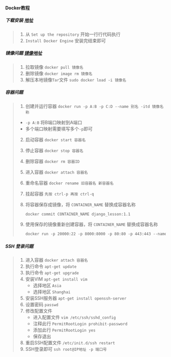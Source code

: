 #### Docker教程

##### 下载安装 [地址](https://docs.docker.com/engine/install/ubuntu/)

> 1. 从 `Set up the repository` 开始一行行代码执行
> 2. `Install Docker Engine` 安装完结束即可

##### 镜像问题 [镜像地址](https://hub.docker.com/)

> 1. 拉取镜像 `docker pull 镜像名`
>2. 删除镜像 `docker image rm 镜像名`
> 2. 解压本地镜像`Tar`文件 `sudo docker load -i 镜像名`

##### 容器问题

> 1. 创建并运行容器 `docker run -p A:B -p C:D --name 别名 -itd 镜像名称`
>   + `-p A:B` 将B端口映射到A端口
>    + 多个端口映射需要填写多个`-p`即可
> 2. 启动容器 `docker start 容器名`
>
> 3. 停止容器 `docker stop 容器名`
>
> 4. 删除容器 `docker rm 容器ID`
>
> 5. 进入容器 `docker attach 容器名`
>
> 6. 重命名容器 `docker rename 旧容器名 新容器名`
>
> 7. 挂起容器 `先按 ctrl-p 再按 ctrl-q`
>
> 8. 将容器保存成镜像，将 `CONTAINER_NAME` 替换成容器名称
>
>    ```dockerfile
>    docker commit CONTAINER_NAME django_lesson:1.1
>    ```
>
> 9. 使用保存的镜像重新创建容器，将 `CONTAINER_NAME` 替换成容器名称
>
>    ```dockerfile
>    docker run -p 20000:22 -p 8000:8000 -p 80:80 -p 443:443 --name CONTAINER_NAME -itd django_lesson:1.1
>    ```

##### SSH 登录问题

> 1. 进入容器 `docker attach 容器名`
> 2. 执行命令 `apt-get update`
> 3. 执行命令 `apt-get upgrade`
> 4. 安装VIM  `apt-get install vim`
>    + 选择地区 `Asia`
>    + 选择地区 `Shanghai`
> 5. 安装SSH服务器 `apt-get install openssh-server`
> 6. 设置密码 `passwd`
> 7. 修改配置文件
>    + 进入配置文件 `vim /etc/ssh/sshd_config`
>    + 注释此行 `PermitRootLogin prohibit-password`
>    + 添加此行 `PermitRootLogin yes`
>    + 保存退出
> 8. 重启SSH配置文件 `/etc/init.d/ssh restart`
> 9. SSH登录即可 `ssh root@IP地址 -p 端口号`